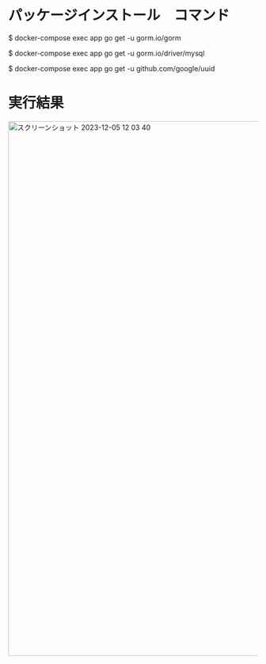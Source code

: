 # パッケージインストール　コマンド

$ docker-compose exec app go get -u gorm.io/gorm

$ docker-compose exec app go get -u gorm.io/driver/mysql

$ docker-compose exec app go get -u github.com/google/uuid


# 実行結果

<img width="1081" alt="スクリーンショット 2023-12-05 12 03 40" src="https://github.com/mzunohkaru/Go-Sample-Gin-Docker/assets/99012157/36826046-eb32-4b1d-8db9-71c37cc730a0">